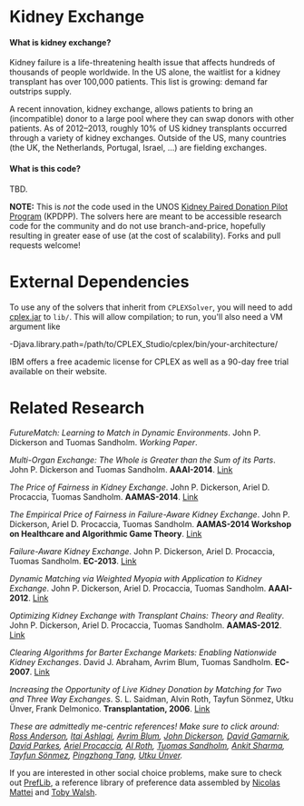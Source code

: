 Kidney Exchange
==============

#### What is kidney exchange? ####

Kidney failure is a life-threatening health issue that affects hundreds of thousands of people worldwide. In the US alone, the waitlist for a kidney transplant has over 100,000 patients. This list is growing: demand far outstrips supply.

A recent innovation, kidney exchange, allows patients to bring an (incompatible) donor to a large pool where they can swap donors with other patients.  As of 2012&ndash;2013, roughly 10% of US kidney transplants occurred through a variety of kidney exchanges.  Outside of the US, many countries (the UK, the Netherlands, Portugal, Israel, ...) are fielding exchanges.

#### What is this code? ####

TBD.

**NOTE:** This is _not_ the code used in the UNOS [Kidney Paired Donation Pilot Program](http://optn.transplant.hrsa.gov/resources/KPDPP.asp "Kidney Paired Donation Pilot Program information via OPTN") (KPDPP).  The solvers here are meant to be accessible research code for the community and do not use branch-and-price, hopefully resulting in greater ease of use (at the cost of scalability).  Forks and pull requests welcome!


External Dependencies
=====================

To use any of the solvers that inherit from `CPLEXSolver`, you will need to add [cplex.jar](http://www-01.ibm.com/software/commerce/optimization/cplex-optimizer/) to `lib/`.  This will allow compilation; to run, you'll also need a VM argument like

   -Djava.library.path=/path/to/CPLEX_Studio/cplex/bin/your-architecture/

IBM offers a free academic license for CPLEX as well as a 90-day free trial available on their website.


Related Research
================

_FutureMatch: Learning to Match in Dynamic Environments_.  John P. Dickerson and Tuomas Sandholm.  _Working Paper_.

_Multi-Organ Exchange: The Whole is Greater than the Sum of its Parts_.  John P. Dickerson and Tuomas Sandholm.  **AAAI-2014**.  [Link](http://jpdickerson.com/pubs/dickerson14multi.pdf "John P. Dickerson")

_The Price of Fairness in Kidney Exchange_.  John P. Dickerson, Ariel D. Procaccia, Tuomas Sandholm.  **AAMAS-2014**.  [Link](http://jpdickerson.com/pubs/dickerson14price.pdf "John P. Dickerson")

_The Empirical Price of Fairness in Failure-Aware Kidney Exchange_.  John P. Dickerson, Ariel D. Procaccia, Tuomas Sandholm.  **AAMAS-2014 Workshop on Healthcare and Algorithmic Game Theory**.  [Link](http://jpdickerson.com/pubs/dickerson14empirical.pdf "John P. Dickerson")

_Failure-Aware Kidney Exchange_.  John P. Dickerson, Ariel D. Procaccia, Tuomas Sandholm.  **EC-2013**.  [Link](http://www.cs.cmu.edu/~sandholm/failure-aware%20kidney%20exchange.ec13.pdf "Carnegie Mellon University link")

_Dynamic Matching via Weighted Myopia with Application to Kidney Exchange_.  John P. Dickerson, Ariel D. Procaccia, Tuomas Sandholm. **AAAI-2012**.  [Link](https://www.cs.cmu.edu/afs/cs.cmu.edu/Web/People/arielpro/papers/weights.aaai12.pdf "Carnegie Mellon University link")

_Optimizing Kidney Exchange with Transplant Chains: Theory and Reality_.  John P. Dickerson, Ariel D. Procaccia, Tuomas Sandholm. **AAMAS-2012**.  [Link](http://www.cs.cmu.edu/afs/cs/Web/People/arielpro/papers/chains.aamas12.pdf "Carnegie Mellon University link")

_Clearing Algorithms for Barter Exchange Markets: Enabling Nationwide Kidney Exchanges_.  David J. Abraham, Avrim Blum, Tuomas Sandholm.  **EC-2007**.  [Link](http://www.cs.cmu.edu/~dabraham/papers/abs07.pdf "Carnegie Mellon University link")

_Increasing the Opportunity of Live Kidney Donation by Matching for Two and Three Way Exchanges_. S. L. Saidman, Alvin Roth, Tayfun S&ouml;nmez, Utku &Uuml;nver, Frank Delmonico.  **Transplantation, 2006**.  [Link](http://kuznets.fas.harvard.edu/~aroth/papers/SaidmanRothSonmezUnverDelmonico.Transplantation.2006.pdf "Harvard link")

_These are admittedly me-centric references!  Make sure to click around: [Ross Anderson](http://rma350.scripts.mit.edu/home/), [Itai Ashlagi](http://web.mit.edu/iashlagi/www/), [Avrim Blum](http://www.cs.cmu.edu/~avrim/), [John Dickerson](http://cs.cmu.edu/~dickerson), [David Gamarnik](http://www.mit.edu/~gamarnik/home.html), [David Parkes](http://www.eecs.harvard.edu/~parkes/), [Ariel Procaccia](http://www.cs.cmu.edu/~arielpro/), [Al Roth](http://www.stanford.edu/~alroth/), [Tuomas Sandholm](http://www.cs.cmu.edu/~sandholm/), [Ankit Sharma](https://sites.google.com/site/ankitsharmahomepage/), [Tayfun S&ouml;nmez](https://www2.bc.edu/~sonmezt/), [Pingzhong Tang](http://iiis.tsinghua.edu.cn/~kenshin/), [Utku &Uuml;nver](https://www2.bc.edu/~unver/)._ 

If you are interested in other social choice problems, make sure to check out [PrefLib](http://www.preflib.org/), a reference library of preference data assembled by [Nicolas Mattei](http://www.nickmattei.net/) and [Toby Walsh](http://www.cse.unsw.edu.au/~tw/).